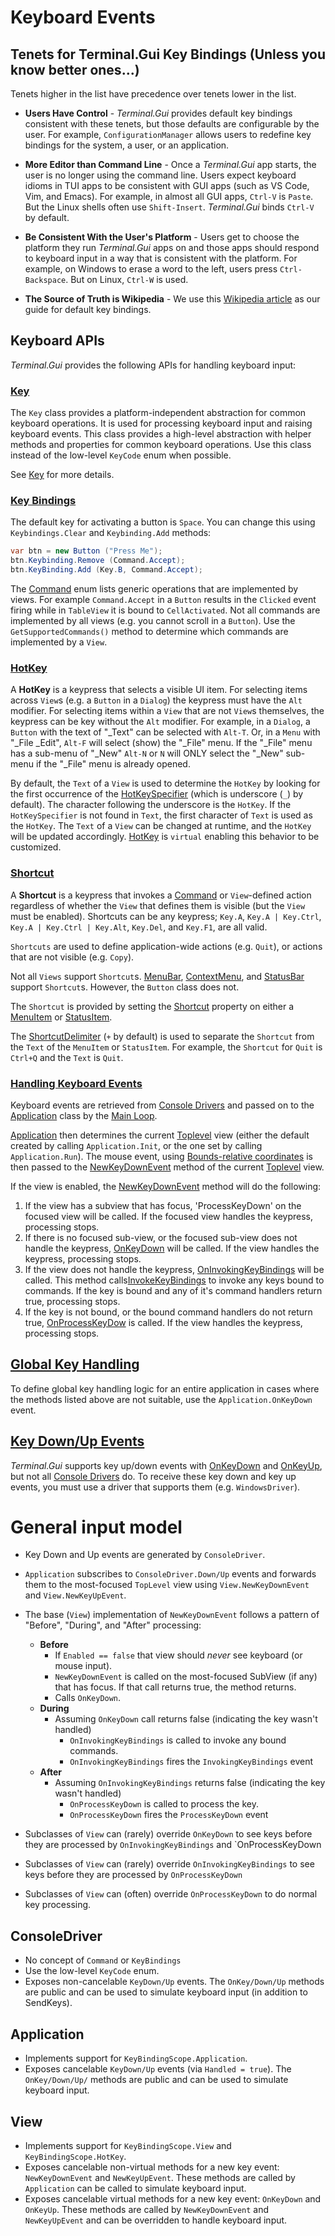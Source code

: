 # Keyboard Events

## Tenets for Terminal.Gui Key Bindings (Unless you know better ones...)

Tenets higher in the list have precedence over tenets lower in the list.

* **Users Have Control** - *Terminal.Gui* provides default key bindings consistent with these tenets, but those defaults are configurable by the user. For example, `ConfigurationManager` allows users to redefine key bindings for the system, a user, or an application.

* **More Editor than Command Line** - Once a *Terminal.Gui* app starts, the user is no longer using the command line. Users expect keyboard idioms in TUI apps to be consistent with GUI apps (such as VS Code, Vim, and Emacs). For example, in almost all GUI apps, `Ctrl-V` is `Paste`. But the Linux shells often use `Shift-Insert`. *Terminal.Gui* binds `Ctrl-V` by default.

* **Be Consistent With the User's Platform** - Users get to choose the platform they run *Terminal.Gui* apps on and those apps should respond to keyboard input in a way that is consistent with the platform. For example, on Windows to erase a word to the left, users press `Ctrl-Backspace`. But on Linux, `Ctrl-W` is used.

* **The Source of Truth is Wikipedia** - We use this [Wikipedia article](https://en.wikipedia.org/wiki/Table_of_keyboard_shortcuts) as our guide for default key bindings.

## Keyboard APIs

*Terminal.Gui* provides the following APIs for handling keyboard input:

### **[Key](~/api/Terminal.Gui.Key.yml)**

The `Key` class provides a platform-independent abstraction for common keyboard operations. It is used for processing keyboard input and raising keyboard events. This class provides a high-level abstraction with helper methods and properties for common keyboard operations. Use this class instead of the low-level `KeyCode` enum when possible.

See [Key](~/api/Terminal.Gui.Key.yml) for more details.

### **[Key Bindings](~/api/Terminal.Gui.KeyBindings.yml)**

The default key for activating a button is `Space`. You can change this using  
`Keybindings.Clear` and `Keybinding.Add` methods:

```csharp
var btn = new Button ("Press Me");
btn.Keybinding.Remove (Command.Accept);
btn.KeyBinding.Add (Key.B, Command.Accept);
```

The [Command](~/api/Terminal.Gui.Command.yml) enum lists generic operations that are implemented by views. For example `Command.Accept` in a `Button` results in the `Clicked` event 
firing while in `TableView` it is bound to `CellActivated`. Not all commands
are implemented by all views (e.g. you cannot scroll in a `Button`). Use the `GetSupportedCommands()` method to determine which commands are implemented by a `View`. 

### **[HotKey](~/api/Terminal.Gui.View.yml#Terminal_Gui_View_HotKey)** 

A **HotKey** is a keypress that selects a visible UI item. For selecting items across `View`s (e.g. a `Button` in a `Dialog`) the keypress must have the `Alt` modifier. For selecting items within a `View` that are not `View`s themselves, the keypress can be key without the `Alt` modifier.  For example, in a `Dialog`, a `Button` with the text of "_Text" can be selected with `Alt-T`. Or, in a `Menu` with "_File _Edit", `Alt-F` will select (show) the "_File" menu. If the "_File" menu has a sub-menu of "_New" `Alt-N` or `N` will ONLY select the "_New" sub-menu if the "_File" menu is already opened.

By default, the `Text` of a `View` is used to determine the `HotKey` by looking for the first occurrence of the [HotKeySpecifier](~/api/Terminal.Gui.View.yml#Terminal_Gui_View_HotKeySpecifier) (which is underscore (`_`) by default). The character following the underscore is the `HotKey`. If the `HotKeySpecifier` is not found in `Text`, the first character of `Text` is used as the `HotKey`. The `Text` of a `View` can be changed at runtime, and the `HotKey` will be updated accordingly. [HotKey](~/api/Terminal.Gui.View.yml#Terminal_Gui_View_HotKey) is `virtual` enabling this behavior to be customized.

### **[Shortcut](~/api/Terminal.Gui.MenuItem.yml#Terminal_Gui_MenuItem_Shortcut)** 

A **Shortcut** is a keypress that invokes a [Command](~/api/Terminal.Gui.Command.yml) or `View`-defined action regardless of whether the `View` that defines them is visible (but the `View` must be enabled). Shortcuts can be any keypress; `Key.A`, `Key.A | Key.Ctrl`, `Key.A | Key.Ctrl | Key.Alt`, `Key.Del`, and `Key.F1`, are all valid. 

`Shortcuts` are used to define application-wide actions (e.g. `Quit`), or actions that are not visible (e.g. `Copy`).

Not all `Views` support `Shortcut`s. [MenuBar](~/api/Terminal.Gui.MenuBar.yml), [ContextMenu](~/api/Terminal.Gui.ContextMenu.yml), and [StatusBar](~/api/Terminal.Gui.StatusBar.yml) support `Shortcut`s. However, the `Button` class does not. 

The `Shortcut` is provided by setting the [Shortcut](~/api/Terminal.Gui.MenuItem.yml#Terminal_Gui_MenuItem_Shortcut) property on either a [MenuItem](~/api/Terminal.Gui.MenuItem.yml) or [StatusItem](~/api/Terminal.Gui.StatusItem.yml). 

The [ShortcutDelimiter](~/api/Terminal.Gui.MenuBar.yml#Terminal_Gui_MenuBar_ShortcutDelimiter) (`+` by default) is used to separate the `Shortcut` from the `Text` of the `MenuItem` or `StatusItem`. For example, the `Shortcut` for `Quit` is `Ctrl+Q` and the `Text` is `Quit`. 

### **[Handling Keyboard Events](~/api/Terminal.Gui.View.yml#Terminal_Gui_View_KeyDown)**

Keyboard events are retrieved from [Console Drivers](drivers.md) and passed on 
to the [Application](~/api/Terminal.Gui.Application.yml) class by the [Main Loop](mainloop.md). 

[Application](~/api/Terminal.Gui.Application.yml) then determines the current [Toplevel](~/api/Terminal.Gui.Toplevel.yml) view
(either the default created by calling `Application.Init`, or the one set by calling `Application.Run`). The mouse event, using [Bounds-relative coordinates](~/api/Terminal.Gui.View.yml#Terminal_Gui_View_Bounds) is then passed to the [NewKeyDownEvent](~/api/Terminal.Gui.View.yml#Terminal_Gui_View_NewKeyDownEvent_Terminal_Gui_Key_) method of the current [Toplevel](~/api/Terminal.Gui.Toplevel.yml) view. 

If the view is enabled, the [NewKeyDownEvent](~/api/Terminal.Gui.View.yml#Terminal_Gui_View_NewKeyDownEvent_Terminal_Gui_Key_) method will do the following: 

1) If the view has a subview that has focus, 'ProcessKeyDown' on the focused view will be called. If the focused view handles the keypress, processing stops.
2) If there is no focused sub-view, or the focused sub-view does not handle the keypress, [OnKeyDown](~/api/Terminal.Gui.View.yml#Terminal_Gui_View_OnKeyDown_Terminal_Gui_Key_) will be called. If the view handles the keypress, processing stops.
3) If the view does not handle the keypress, [OnInvokingKeyBindings](~/api/Terminal.Gui.View.yml#Terminal_Gui_View_OnInvokingKeyBindings_Terminal_Gui_Key_) will be called. This method calls[InvokeKeyBindings](~/api/Terminal.Gui.View.yml#Terminal_Gui_View_InvokeKeyBindings_Terminal_Gui_Key_) to invoke any keys bound to commands. If the key is bound and any of it's command handlers return true, processing stops.
4) If the key is not bound, or the bound command handlers do not return true, [OnProcessKeyDow](~/api/Terminal.Gui.View.yml#Terminal_Gui_View_OnProcessKeyDown_Terminal_Gui_Key_) is called. If the view handles the keypress, processing stops.

## **[Global Key Handling](~/api/Terminal.Gui.Application.yml#Terminal_Gui_Application_OnKeyDown_Terminal_Gui_Key_)**

To define global key handling logic for an entire application in cases where the methods listed above are not suitable, use the `Application.OnKeyDown` event. 

## **[Key Down/Up Events](~/api/Terminal.Gui.View.yml#Terminal_Gui_View_KeyDown)**

*Terminal.Gui* supports key up/down events with [OnKeyDown](~/api/Terminal.Gui.View.yml#Terminal_Gui_View_OnKeyDown_Terminal_Gui_Key_) and [OnKeyUp](~/api/Terminal.Gui.View.yml#Terminal_Gui_View_OnKeyUp_Terminal_Gui_Key_), but not all [Console Drivers](drivers.md) do. To receive these key down and key up events, you must use a driver that supports them (e.g. `WindowsDriver`).

# General input model

- Key Down and Up events are generated by `ConsoleDriver`. 
- `Application` subscribes to `ConsoleDriver.Down/Up` events and forwards them to the most-focused `TopLevel` view using `View.NewKeyDownEvent` and `View.NewKeyUpEvent`.
- The base (`View`) implementation of `NewKeyDownEvent` follows a pattern of "Before", "During", and "After" processing:
  - **Before**
    - If `Enabled == false` that view should *never* see keyboard (or mouse input).
    - `NewKeyDownEvent` is called on the most-focused SubView (if any) that has focus. If that call returns true, the method returns.
    - Calls `OnKeyDown`.
  - **During**
    - Assuming `OnKeyDown` call returns false (indicating the key wasn't handled)
       - `OnInvokingKeyBindings` is called to invoke any bound commands.
       - `OnInvokingKeyBindings` fires the `InvokingKeyBindings` event
  - **After**
    - Assuming `OnInvokingKeyBindings` returns false (indicating the key wasn't handled)
       - `OnProcessKeyDown` is called to process the key.
       - `OnProcessKeyDown` fires the `ProcessKeyDown` event

- Subclasses of `View` can (rarely) override `OnKeyDown` to see keys before they are processed by `OnInvokingKeyBindings` and `OnProcessKeyDown
- Subclasses of `View` can (rarely) override `OnInvokingKeyBindings` to see keys before they are processed by `OnProcessKeyDown`
- Subclasses of `View` can (often) override `OnProcessKeyDown` to do normal key processing.

## ConsoleDriver

* No concept of `Command` or `KeyBindings`
* Use the low-level `KeyCode` enum.
* Exposes non-cancelable `KeyDown/Up` events. The `OnKey/Down/Up` methods are public and can be used to simulate keyboard input (in addition to SendKeys).

## Application

* Implements support for `KeyBindingScope.Application`.
* Exposes cancelable `KeyDown/Up` events (via `Handled = true`). The `OnKey/Down/Up/` methods are public and can be used to simulate keyboard input.

## View

* Implements support for `KeyBindingScope.View` and `KeyBindingScope.HotKey`.
* Exposes cancelable non-virtual methods for a new key event: `NewKeyDownEvent` and `NewKeyUpEvent`. These methods are called by `Application` can be called to simulate keyboard input.
* Exposes cancelable virtual methods for a new key event: `OnKeyDown` and `OnKeyUp`. These methods are called by `NewKeyDownEvent` and `NewKeyUpEvent` and can be overridden to handle keyboard input.

  